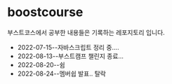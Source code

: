 # boostcourse

부스트코스에서 공부한 내용들은 기록하는 레포지토리 입니다.

* 2022-07-15--자바스크립트 정리 중....
* 2022-08-13--부스트캠프 챌린지 종료...
* 2022-08-20--쉼
* 2022-08-24--멤버쉽 발표.. 탈락
